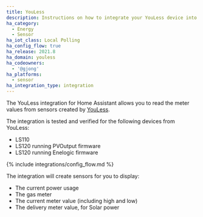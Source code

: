 ```yaml
---
title: YouLess
description: Instructions on how to integrate your YouLess device into Home Assistant.
ha_category:
  - Energy
  - Sensor
ha_iot_class: Local Polling
ha_config_flow: true
ha_release: 2021.8
ha_domain: youless
ha_codeowners:
  - '@gjong'
ha_platforms:
  - sensor
ha_integration_type: integration
---
```


The YouLess integration for Home Assistant allows you to read the meter values from sensors created by [YouLess](https://www.youless.nl/home.html).

The integration is tested and verified for the following devices from YouLess:

* LS110
* LS120 running PVOutput firmware
* LS120 running Enelogic firmware

{% include integrations/config_flow.md %}

The integration will create sensors for you to display:

- The current power usage
- The gas meter
- The current meter value (including high and low)
- The delivery meter value, for Solar power
